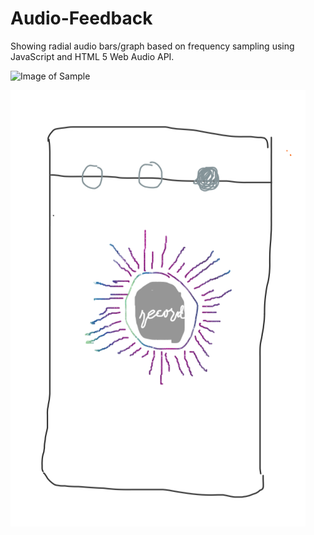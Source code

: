 # Audio-Feedback

Showing radial audio bars/graph based on frequency sampling using JavaScript and HTML 5 Web Audio API.

![Image of Sample](https://github.com/pragya-design/myrepo-test/blob/master/src/sample.png)


![UI sketch](https://github.com/pragya-design/js-radial-audio-graphs/blob/master/src/UI%20Sketch.png)
